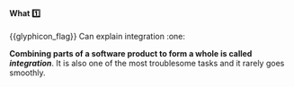 <div id="title">

#### What :one:

<span id="prereqs"></span>

</div>
<span id="outcomes">{{glyphicon_flag}} Can explain integration :one:</span>

<div id="body">

**Combining parts of a software product to form a whole is called _integration_**. It is also one of the most troublesome tasks and it rarely goes smoothly.

</div>

<div id="extras">
</div>